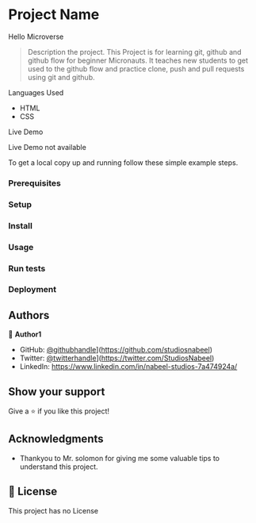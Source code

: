 

# Project Name
Hello Microverse
> Description the project.
This Project is for learning git, github and github flow for beginner Micronauts. It teaches new students to get used to the github flow and practice clone, push and pull requests using git and github.

Languages Used

- HTML
- CSS


Live Demo 

Live Demo not available 

To get a local copy up and running follow these simple example steps.

### Prerequisites

### Setup

### Install

### Usage

### Run tests

### Deployment

## Authors

👤 **Author1**

- GitHub:  [@githubhandle](https://github.com/githubhandle)](https://github.com/studiosnabeel)
- Twitter: [@twitterhandle](https://twitter.com/twitterhandle)](https://twitter.com/StudiosNabeel)
- LinkedIn: https://www.linkedin.com/in/nabeel-studios-7a474924a/

## Show your support

Give a ⭐️ if you like this project!

## Acknowledgments
- Thankyou to Mr. solomon for giving me some valuable tips to understand this project.

## 📝 License
This project has no License
